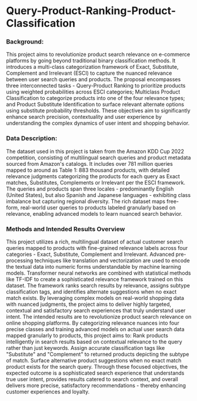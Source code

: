 # Query-Product-Ranking-Product-Classification

### Background:<br>
This project aims to revolutionize product search relevance on e-commerce platforms by going beyond traditional binary classification methods. It introduces a multi-class categorization framework of Exact, Substitute, Complement and Irrelevant (ESCI) to capture the nuanced relevance between user search queries and products. The proposal encompasses three interconnected tasks - Query-Product Ranking to prioritize products using weighted probabilities across ESCI categories; Multiclass Product Classification to categorize products into one of the four relevance types; and Product Substitute Identification to surface relevant alternate options using substitute probability thresholds. These objectives aim to significantly enhance search precision, contextuality and user experience by understanding the complex dynamics of user intent and shopping behavior. 

### Data Description:<br>
The dataset used in this project is taken from the Amazon KDD Cup 2022 competition, consisting of multilingual search queries and product metadata sourced from Amazon's catalogs. It includes over 781 million queries mapped to around as Table 1: 883 thousand products, with detailed relevance judgments categorizing the products for each query as Exact matches, Substitutes, Complements or Irrelevant per the ESCI framework. The queries and products span three locales - predominantly English (United States), but also Spanish and Japanese languages - exhibiting class imbalance but capturing regional diversity. The rich dataset maps free-form, real-world user queries to products labeled granularly based on relevance, enabling advanced models to learn nuanced search behavior. 

### Methods and Intended Results Overview

This project utilizes a rich, multilingual dataset of actual customer search queries mapped to products with fine-grained relevance labels across four categories - Exact, Substitute, Complement and Irrelevant. Advanced pre-processing techniques like translation and vectorization are used to encode the textual data into numeric forms understandable by machine learning models. Transformer neural networks are combined with statistical methods like TF-IDF to create a sophisticated relevance framework trained on this dataset. The framework ranks search results by relevance, assigns subtype classification tags, and identifies alternate suggestions when no exact match exists. By leveraging complex models on real-world shopping data with nuanced judgments, the project aims to deliver highly targeted, contextual and satisfactory search experiences that truly understand user intent. The intended results are to revolutionize product search relevance on online shopping platforms. By categorizing relevance nuances into four precise classes and training advanced models on actual user search data mapped granularly to products, this project aims to:
Rank products intelligently in search results based on contextual relevance to the query rather than just       keywords. Assign accurate classification tags like "Substitute" and "Complement" to returned products depicting the subtype of match. Surface alternative product suggestions when no exact match product exists for the search query.
Through these focused objectives, the expected outcome is a sophisticated search experience that understands true user intent, provides results catered to search context, and overall delivers more precise, satisfactory recommendations - thereby enhancing customer experiences and loyalty.


